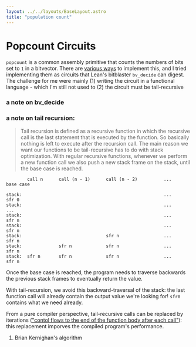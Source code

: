```yaml
---
layout: ../../layouts/BaseLayout.astro
title: "population count"
---
```

# Popcount Circuits 

`popcount` is a common assembly primitive that counts the numbers of bits set to `1` in a bitvector. 
There are [various ways](https://nimrod.blog/posts/algorithms-behind-popcount/) to implement this, and 
I tried implementing them as circuits that Lean's bitblaster `bv_decide` can digest. The challenge for me 
were mainly 
(1) writing the circuit in a functional language - which I'm still not used to 
(2) the circuit must be tail-recursive

### a note on bv_decide

### a note on tail recursion:
> Tail recursion is defined as a recursive function in which the recursive call is the last statement that is executed by the function. 
> So basically nothing is left to execute after the recursion call.
The main reason we want our functions to be tail-recursive has to do with stack optimization. 
With regular recursive functions, whenever we perform a new function call we also push a new stack frame on the stack, until the base case is reached.
```
        call n      call (n - 1)      call (n - 2)          ...             base case

stack:                                                      ...             sfr 0
stack:                                                      ...             ...
stack:                                                      ...             sfr n
stack:                                                      ...             sfr n
stack:                                sfr n                 ...             sfr n
stack:              sfr n             sfr n                 ...             sfr n
stack:  sfr n       sfr n             sfr n                 ...             sfr n
```
Once the base case is reached, the program needs to traverse backwards the previous stack frames to eventually return the value. 

With tail-recursion, we avoid this backward-traversal of the stack: the last function call will already contain the output value we're looking for!
`sfr0` contains what we need already. 

From a pure compiler perspective, tail-recursive calls can be replaced by iterations (["contol flows to the end of the function body after each call"](https://digitallibrary.srisathyasaicollege.in/bitstream/123456789/6801/1/Alfred%20V.%20Aho%2C%20Monica%20S.%20Lam%2C%20Ravi%20Sethi%2C%20Jeffrey%20D.%20Ullman-Compilers%20-%20Principles%2C%20Techniques%2C%20and%20Tools-Pearson_Addison%20Wesley%20%282006%29.pdf)): this replacement imporves the compiled program's performance. 


1. Brian Kernighan's algorithm
